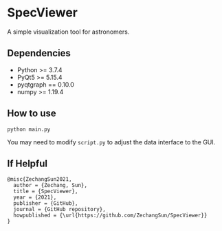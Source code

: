 # SpecViewer
A simple visualization tool for astronomers.

## Dependencies
- Python >= 3.7.4
- PyQt5 >= 5.15.4
- pyqtgraph == 0.10.0
- numpy >= 1.19.4

## How to use
```
python main.py
```

You may need to modify `script.py` to adjust the data interface to the GUI.

## If Helpful
```
@misc{ZechangSun2021,
  author = {Zechang, Sun},
  title = {SpecViewer},
  year = {2021},
  publisher = {GitHub},
  journal = {GitHub repository},
  howpublished = {\url{https://github.com/ZechangSun/SpecViewer}}
}
```
